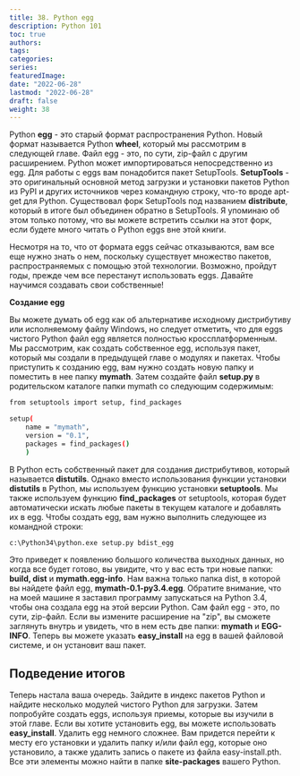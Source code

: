 ```yaml
---
title: 38. Python egg
description: Python 101
toc: true
authors:
tags:
categories:
series:
featuredImage:
date: "2022-06-28"
lastmod: "2022-06-28"
draft: false
weight: 38
---
```


Python **egg** - это старый формат распространения Python. Новый формат называется Python **wheel**, который мы рассмотрим в следующей главе. Файл egg - это, по сути, zip-файл с другим расширением. Python может импортироваться непосредственно из egg. Для работы с eggs вам понадобится пакет SetupTools. **SetupTools** - это оригинальный основной метод загрузки и установки пакетов Python из PyPI и других источников через командную строку, что-то вроде apt-get для Python. Существовал форк SetupTools под названием **distribute**, который в итоге был объединен обратно в SetupTools. Я упоминаю об этом только потому, что вы можете встретить ссылки на этот форк, если будете много читать о Python eggs вне этой книги.

Несмотря на то, что от формата eggs сейчас отказываются, вам все еще нужно знать о нем, поскольку существует множество пакетов, распространяемых с помощью этой технологии. Возможно, пройдут годы, прежде чем все перестанут использовать eggs. Давайте научимся создавать свои собственные!

**Создание egg**

Вы можете думать об egg как об альтернативе исходному дистрибутиву или исполняемому файлу Windows, но следует отметить, что для eggs чистого Python файл egg является полностью кроссплатформенным. Мы рассмотрим, как создать собственное egg, используя пакет, который мы создали в предыдущей главе о модулях и пакетах. Чтобы приступить к созданию egg, вам нужно создать новую папку и поместить в нее папку **mymath**. Затем создайте файл **setup.py** в родительском каталоге папки mymath со следующим содержимым:


```sh
from setuptools import setup, find_packages

setup(
    name = "mymath",
    version = "0.1",
    packages = find_packages()
    )
```

В Python есть собственный пакет для создания дистрибутивов, который называется **distutils**. Однако вместо использования функции установки **distutils** в Python, мы используем функцию установки **setuptools**. Мы также используем функцию **find_packages** от setuptools, которая будет автоматически искать любые пакеты в текущем каталоге и добавлять их в egg. Чтобы создать egg, вам нужно выполнить следующее из командной строки:

```sh
c:\Python34\python.exe setup.py bdist_egg
```
Это приведет к появлению большого количества выходных данных, но когда все будет готово, вы увидите, что у вас есть три новые папки: **build, dist** и **mymath.egg-info**. Нам важна только папка dist, в которой вы найдете файл egg, **mymath-0.1-py3.4.egg**. Обратите внимание, что на моей машине я заставил программу запускаться на Python 3.4, чтобы она создала egg на этой версии Python. Сам файл egg - это, по сути, zip-файл. Если вы измените расширение на "zip", вы сможете заглянуть внутрь и увидеть, что в нем есть две папки: **mymath** и **EGG-INFO**. Теперь вы можете указать **easy_install** на egg в вашей файловой системе, и он установит ваш пакет.

## Подведение итогов

Теперь настала ваша очередь. Зайдите в индекс пакетов Python и найдите несколько модулей чистого Python для загрузки. Затем попробуйте создать eggs, используя приемы, которые вы изучили в этой главе. Если вы хотите установить egg, вы можете использовать **easy_install**. Удалить egg немного сложнее. Вам придется перейти к месту его установки и удалить папку и/или файл egg, которые оно установило, а также удалить запись о пакете из файла easy-install.pth. Все эти элементы можно найти в папке **site-packages** вашего Python.
